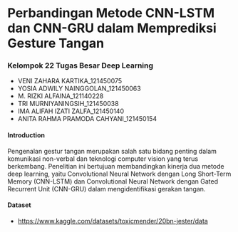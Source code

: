 # Perbandingan Metode CNN-LSTM dan CNN-GRU dalam Memprediksi Gesture Tangan

### Kelompok 22 Tugas Besar Deep Learning
- VENI ZAHARA KARTIKA_121450075
- YOSIA ADWILY NAINGGOLAN_121450063
- M. RIZKI ALFAINA_121140228
- TRI MURNIYANINGSIH_121450038
- IMA ALIFAH IZATI ZALFA_121450140
- ANITA RAHMA PRAMODA CAHYANI_121450154
  
#### Introduction
Pengenalan gestur tangan merupakan salah satu bidang penting dalam komunikasi non-verbal dan teknologi computer vision yang terus berkembang. Penelitian ini bertujuan membandingkan kinerja dua metode deep learning, yaitu Convolutional Neural Network dengan Long Short-Term Memory (CNN-LSTM) dan Convolutional Neural Network dengan Gated Recurrent Unit (CNN-GRU) dalam mengidentifikasi gerakan tangan.

#### Dataset
- https://www.kaggle.com/datasets/toxicmender/20bn-jester/data
